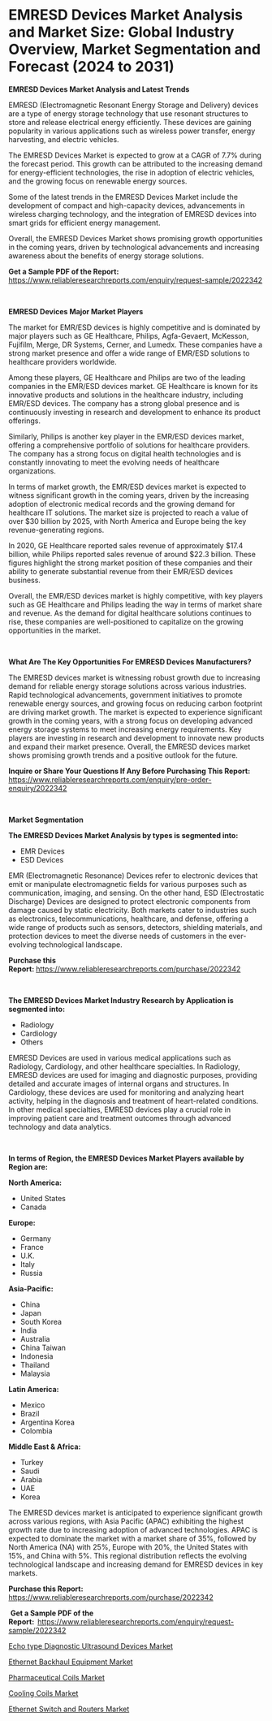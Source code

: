 <p><h1>EMRESD Devices Market Analysis and Market Size: Global Industry Overview, Market Segmentation and Forecast (2024 to 2031)</h1></p><p><strong>EMRESD Devices Market Analysis and Latest Trends</strong></p>
<p><p>EMRESD (Electromagnetic Resonant Energy Storage and Delivery) devices are a type of energy storage technology that use resonant structures to store and release electrical energy efficiently. These devices are gaining popularity in various applications such as wireless power transfer, energy harvesting, and electric vehicles.</p><p>The EMRESD Devices Market is expected to grow at a CAGR of 7.7% during the forecast period. This growth can be attributed to the increasing demand for energy-efficient technologies, the rise in adoption of electric vehicles, and the growing focus on renewable energy sources.</p><p>Some of the latest trends in the EMRESD Devices Market include the development of compact and high-capacity devices, advancements in wireless charging technology, and the integration of EMRESD devices into smart grids for efficient energy management.</p><p>Overall, the EMRESD Devices Market shows promising growth opportunities in the coming years, driven by technological advancements and increasing awareness about the benefits of energy storage solutions.</p></p>
<p><strong>Get a Sample PDF of the Report:&nbsp;</strong> <a href="https://www.reliableresearchreports.com/enquiry/request-sample/2022342">https://www.reliableresearchreports.com/enquiry/request-sample/2022342</a></p>
<p>&nbsp;</p>
<p><strong>EMRESD Devices Major Market Players</strong></p>
<p><p>The market for EMR/ESD devices is highly competitive and is dominated by major players such as GE Healthcare, Philips, Agfa-Gevaert, McKesson, Fujifilm, Merge, DR Systems, Cerner, and Lumedx. These companies have a strong market presence and offer a wide range of EMR/ESD solutions to healthcare providers worldwide.</p><p>Among these players, GE Healthcare and Philips are two of the leading companies in the EMR/ESD devices market. GE Healthcare is known for its innovative products and solutions in the healthcare industry, including EMR/ESD devices. The company has a strong global presence and is continuously investing in research and development to enhance its product offerings.</p><p>Similarly, Philips is another key player in the EMR/ESD devices market, offering a comprehensive portfolio of solutions for healthcare providers. The company has a strong focus on digital health technologies and is constantly innovating to meet the evolving needs of healthcare organizations.</p><p>In terms of market growth, the EMR/ESD devices market is expected to witness significant growth in the coming years, driven by the increasing adoption of electronic medical records and the growing demand for healthcare IT solutions. The market size is projected to reach a value of over $30 billion by 2025, with North America and Europe being the key revenue-generating regions.</p><p>In 2020, GE Healthcare reported sales revenue of approximately $17.4 billion, while Philips reported sales revenue of around $22.3 billion. These figures highlight the strong market position of these companies and their ability to generate substantial revenue from their EMR/ESD devices business.</p><p>Overall, the EMR/ESD devices market is highly competitive, with key players such as GE Healthcare and Philips leading the way in terms of market share and revenue. As the demand for digital healthcare solutions continues to rise, these companies are well-positioned to capitalize on the growing opportunities in the market.</p></p>
<p>&nbsp;</p>
<p><strong>What Are The Key Opportunities For EMRESD Devices Manufacturers?</strong></p>
<p><p>The EMRESD devices market is witnessing robust growth due to increasing demand for reliable energy storage solutions across various industries. Rapid technological advancements, government initiatives to promote renewable energy sources, and growing focus on reducing carbon footprint are driving market growth. The market is expected to experience significant growth in the coming years, with a strong focus on developing advanced energy storage systems to meet increasing energy requirements. Key players are investing in research and development to innovate new products and expand their market presence. Overall, the EMRESD devices market shows promising growth trends and a positive outlook for the future.</p></p>
<p><strong>Inquire or Share Your Questions If Any Before Purchasing This Report:</strong> <a href="https://www.reliableresearchreports.com/enquiry/pre-order-enquiry/2022342">https://www.reliableresearchreports.com/enquiry/pre-order-enquiry/2022342</a></p>
<p>&nbsp;</p>
<p><strong>Market Segmentation</strong></p>
<p><strong>The EMRESD Devices Market Analysis by types is segmented into:</strong></p>
<p><ul><li>EMR Devices</li><li>ESD Devices</li></ul></p>
<p><p>EMR (Electromagnetic Resonance) Devices refer to electronic devices that emit or manipulate electromagnetic fields for various purposes such as communication, imaging, and sensing. On the other hand, ESD (Electrostatic Discharge) Devices are designed to protect electronic components from damage caused by static electricity. Both markets cater to industries such as electronics, telecommunications, healthcare, and defense, offering a wide range of products such as sensors, detectors, shielding materials, and protection devices to meet the diverse needs of customers in the ever-evolving technological landscape.</p></p>
<p><strong>Purchase this Report:&nbsp;</strong><a href="https://www.reliableresearchreports.com/purchase/2022342">https://www.reliableresearchreports.com/purchase/2022342</a></p>
<p>&nbsp;</p>
<p><strong>The EMRESD Devices Market Industry Research by Application is segmented into:</strong></p>
<p><ul><li>Radiology</li><li>Cardiology</li><li>Others</li></ul></p>
<p><p>EMRESD Devices are used in various medical applications such as Radiology, Cardiology, and other healthcare specialties. In Radiology, EMRESD devices are used for imaging and diagnostic purposes, providing detailed and accurate images of internal organs and structures. In Cardiology, these devices are used for monitoring and analyzing heart activity, helping in the diagnosis and treatment of heart-related conditions. In other medical specialties, EMRESD devices play a crucial role in improving patient care and treatment outcomes through advanced technology and data analytics.</p></p>
<p>&nbsp;</p>
<p><strong>In terms of Region, the EMRESD Devices Market Players available by Region are:</strong></p>
<p>
    <p> <strong> North America: </strong>
        <ul>
            <li>United States</li>
            <li>Canada</li>
        </ul>
        </p> 
    <p> <strong> Europe: </strong>
        <ul>
            <li>Germany</li>
            <li>France</li>
            <li>U.K.</li>
            <li>Italy</li>
            <li>Russia</li>
        </ul>
        </p> 
    <p> <strong> Asia-Pacific: </strong>
        <ul>
            <li>China</li>
            <li>Japan</li>
            <li>South Korea</li>
            <li>India</li>
            <li>Australia</li>
            <li>China Taiwan</li>
            <li>Indonesia</li>
            <li>Thailand</li>
            <li>Malaysia</li>
        </ul>
        </p> 
    <p> <strong> Latin America: </strong>
        <ul>
            <li>Mexico</li>
            <li>Brazil</li>
            <li>Argentina Korea</li>
            <li>Colombia</li>
        </ul>
        </p> 
    <p> <strong> Middle East & Africa: </strong>
        <ul>
            <li>Turkey</li>
            <li>Saudi</li>
            <li>Arabia</li>
            <li>UAE</li>
            <li>Korea</li>
        </ul>
    </p>
    </p>
<p><p>The EMRESD devices market is anticipated to experience significant growth across various regions, with Asia Pacific (APAC) exhibiting the highest growth rate due to increasing adoption of advanced technologies. APAC is expected to dominate the market with a market share of 35%, followed by North America (NA) with 25%, Europe with 20%, the United States with 15%, and China with 5%. This regional distribution reflects the evolving technological landscape and increasing demand for EMRESD devices in key markets.</p></p>
<p><strong>Purchase this Report: </strong><a href="https://www.reliableresearchreports.com/purchase/2022342">https://www.reliableresearchreports.com/purchase/2022342</a></p>
<p>&nbsp;<strong>Get a Sample PDF of the Report:&nbsp;&nbsp;</strong><a href="https://www.reliableresearchreports.com/enquiry/request-sample/2022342">https://www.reliableresearchreports.com/enquiry/request-sample/2022342</a></p>
<p><strong></strong></p>
<p><p><a href="https://github.com/peachesmcdowel1/Market-Research-Report-List-1/blob/main/echo-type-diagnostic-ultrasound-devices-market.md">Echo type Diagnostic Ultrasound Devices Market</a></p><p><a href="https://view.publitas.com/reportprime-1/ethernet-backhaul-equipment-market-research-report-the-key-to-successful-business-strategy-forecasted-for-period-from-2024-2031/">Ethernet Backhaul Equipment Market</a></p><p><a href="https://nifty-kite-d51.notion.site/Pharmaceutical-Coils-Market-Research-Report-Provides-Critical-Insights-that-can-help-Shape-Business--8804e333eaf947c88fa99d391ddd8532">Pharmaceutical Coils Market</a></p><p><a href="https://five-trouble-98a.notion.site/Decoding-the-Cooling-Coils-Market-A-Deep-Dive-into-the-Latest-Market-Trends-Market-Segmentation-a-593bd1a4e17b480c9212d3986418f22b">Cooling Coils Market</a></p><p><a href="https://view.publitas.com/reportprime-1/ethernet-switch-and-routers-market-with-the-goal-of-estimating-the-market-size-and-future-growth-potential-of-various-market-segments-based-on-component-applications-end-user-and-region/">Ethernet Switch and Routers Market</a></p></p>